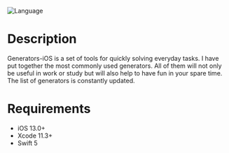 ![Language](https://img.shields.io/badge/swift-5.1.3-brightgreen.svg)

# Description
Generators-iOS is a set of tools for quickly solving everyday tasks. I have put together the most commonly used generators. All of them will not only be useful in work or study but will also help to have fun in your spare time. The list of generators is constantly updated.

# Requirements
* iOS 13.0+
* Xcode 11.3+
* Swift 5

